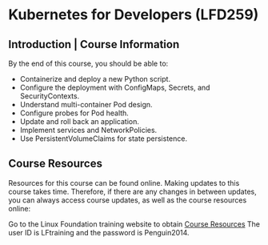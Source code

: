 # Kubernetes for Developers (LFD259)

## Introduction | Course Information

By the end of this course, you should be able to:

- Containerize and deploy a new Python script.​
- Configure the deployment with ConfigMaps, Secrets, and SecurityContexts.
- Understand multi-container Pod design.
- Configure probes for Pod health.
- Update and roll back an application.
- Implement services and NetworkPolicies.
- Use PersistentVolumeClaims for state persistence.

## Course Resources
Resources for this course can be found online. Making updates to this course takes time. Therefore, if there are any changes in between updates, you can always access course updates, as well as the course resources online:

Go to the Linux Foundation training website to obtain [Course Resources](https://training.linuxfoundation.org/cm/LFD259/)
The user ID is LFtraining and the password is Penguin2014. 
